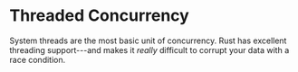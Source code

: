 # Threaded Concurrency

System threads are the most basic unit of concurrency. Rust has excellent threading support---and makes it *really* difficult to corrupt your data with a race condition.
